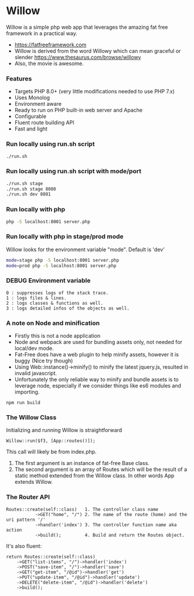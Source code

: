 # Willow 
Willow is a simple php web app that leverages the amazing fat free framework in a practical way.
- https://fatfreeframework.com
- Willow is derived from the word Willowy which can mean graceful or slender https://www.thesaurus.com/browse/willowy
- Also, the movie is awesome.

### Features
- Targets PHP 8.0+ (very little modifications needed to use PHP 7.x)
- Uses Monolog
- Environment aware
- Ready to run on PHP built-in web server and Apache
- Configurable
- Fluent route building API
- Fast and light

### Run locally using run.sh script
```bash
./run.sh
```
### Run locally using run.sh script with mode/port
```bash
./run.sh stage
./run.sh stage 8080
./run.sh dev 8081
````

### Run locally with php
```bash
php -S localhost:8001 server.php
```

### Run locally with php in stage/prod mode 
Willow looks for the environment variable "mode". Default is 'dev'
```bash
mode=stage php -S localhost:8001 server.php
mode=prod php -S localhost:8001 server.php
```

### DEBUG Environment variable
    0 : suppresses logs of the stack trace.
    1 : logs files & lines.
    2 : logs classes & functions as well.
    3 : logs detailed infos of the objects as well.

### A note on Node and minification
- Firstly this is not a node application
- Node and webpack are used for bundling assets only, not needed for local/dev mode.
- Fat-Free does have a web plugin to help minify assets, however it is buggy (Nice try though)
- Using Web::instance()->minify() to minify the latest jquery.js, resulted in invalid javascript.
- Unfortunately the only reliable way to minify and bundle assets is to leverage node, especially if we consider things like es6 modules and importing.
```
npm run build
```

### The Willow Class
Initializing and running Willow is straightforward
```
Willow::run($f3, [App::routes()]);
```
This call will likely be from index.php.
1. The first argument is an instance of fat-free Base class.
2. The second argument is an array of Routes which will be the result of a static method extended from the Willow class. In other words App extends Willow.

### The Router API
``` 
Routes::create(self::class)   1. The controller class name
           ->GET("home", "/") 2. The name of the route (home) and the uri pattern '/'
           ->handler('index') 3. The controller function name aka action
           ->build();         4. Build and return the Routes object.
```
It's also fluent:
```
return Routes::create(self::class)
    ->GET("list-items", "/")->handler('index')
    ->POST("save-item", "/")->handler('save')
    ->GET("get-item", "/@id")->handler('get')
    ->PUT("update-item", "/@id")->handler('update')
    ->DELETE("delete-item", "/@id")->handler('delete')
    ->build();
```